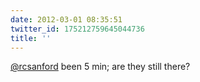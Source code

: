 ```yaml
---
date: 2012-03-01 08:35:51
twitter_id: 175212759645044736
title: ''
---
```




[@rcsanford](https://twitter.com/rcsanford) been 5 min; are they still there?
